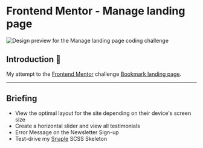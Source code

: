 # Frontend Mentor - Manage landing page

![Design preview for the Manage landing page coding challenge](./design/desktop-preview.jpg)



## Introduction 👋

My attempt to the [Frontend Mentor](https://www.frontendmentor.io) challenge [Bookmark landing page](https://www.frontendmentor.io/challenges/manage-landing-page-SLXqC6P5).

***

## Briefing

* View the optimal layout for the site depending on their device's screen size
* Create a horizontal slider and view all testimonials
* Error Message on the Newsletter Sign-up
* Test-drive my [Snaple](https://github.com/isy-creates/snaple) SCSS Skeleton 
